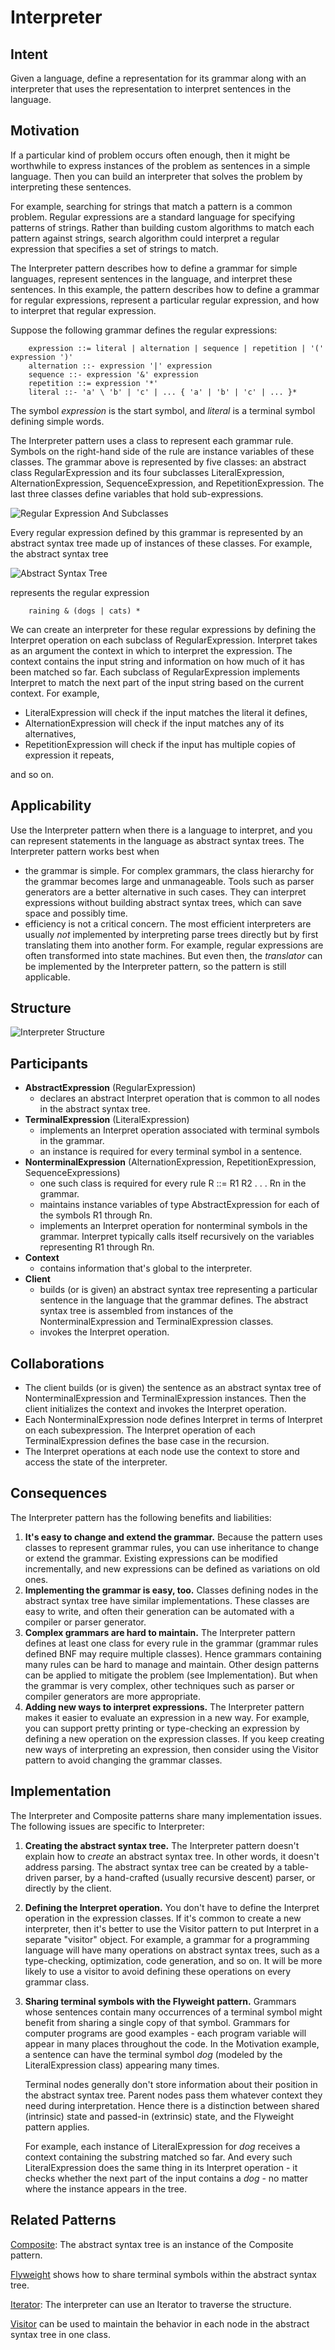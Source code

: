 # Interpreter

## Intent
Given a language, define a representation for its grammar along with an interpreter that uses the representation to interpret sentences in the language.

## Motivation
If a particular kind of problem occurs often enough, then it might be worthwhile to express instances of the problem as sentences in a simple language. Then you can build an interpreter that solves the problem by interpreting these sentences.

For example, searching for strings that match a pattern is a common problem. Regular expressions are a standard language for specifying patterns of strings. Rather than building custom algorithms to match each pattern against strings, search algorithm could interpret a regular expression that specifies a set of strings to match.

The Interpreter pattern describes how to define a grammar for simple languages, represent sentences in the language, and interpret these sentences. In this example, the pattern describes how to define a grammar for regular expressions, represent a particular regular expression, and how to interpret that regular expression.

Suppose the following grammar defines the regular expressions:

        expression ::= literal | alternation | sequence | repetition | '(' expression ')'
        alternation ::- expression '|' expression
        sequence ::- expression '&' expression
        repetition ::= expression '*'
        literal ::- 'a' \ 'b' | 'c' | ... { 'a' | 'b' | 'c' | ... }*

The symbol *expression* is the start symbol, and *literal* is a terminal symbol defining simple words.

The Interpreter pattern uses a class to represent each grammar rule. Symbols on the right-hand side of the rule are instance variables of these classes. The grammar above is represented by five classes: an abstract class RegularExpression and its four subclasses LiteralExpression, AlternationExpression, SequenceExpression, and RepetitionExpression. The last three classes define variables that hold sub-expressions.

![Regular Expression And Subclasses](RegularExpressionAndSubclasses.png "Regular Expression And Subclasses")

Every regular expression defined by this grammar is represented by an abstract syntax tree made up of instances of these classes. For example, the abstract syntax tree

![Abstract Syntax Tree](AbstractSyntaxTree.png "Abstract Syntax Tree")

represents the regular expression

        raining & (dogs | cats) *

We can  create an interpreter for these regular expressions by defining the Interpret operation on each subclass of RegularExpression. Interpret takes as an argument the context in which to interpret the expression. The context contains the input string and information on how much of it has been matched so far. Each subclass of RegularExpression implements Interpret to match the next part of the input string based on the current context. For example,

- LiteralExpression will check if the input matches the literal it defines,
- AlternationExpression will check if the input matches any of its alternatives,
- RepetitionExpression will check if the input has multiple copies of expression it repeats,

and so on.

## Applicability
Use the Interpreter pattern when there is a language to interpret, and you can represent statements in the language as abstract syntax trees. The Interpreter pattern works best when

- the grammar is simple. For complex grammars, the class hierarchy for the grammar becomes large and unmanageable. Tools such as parser generators are a better alternative in such cases. They can interpret expressions without building abstract syntax trees, which can save space and possibly time.
- efficiency is not a critical concern. The most efficient interpreters are usually *not* implemented by interpreting parse trees directly but by first translating them into another form. For example, regular expressions are often transformed into state machines. But even then, the *translator* can be implemented by the Interpreter pattern, so the pattern is still applicable.

## Structure
![Interpreter Structure](InterpreterStructure.png "Interpreter Structure")

## Participants
- **AbstractExpression** (RegularExpression)
    - declares an abstract Interpret operation that is common to all nodes in the abstract syntax tree.
- **TerminalExpression** (LiteralExpression)
    - implements an Interpret operation associated with terminal symbols in the grammar.
    - an instance is required for every terminal symbol in a sentence.
- **NonterminalExpression** (AlternationExpression, RepetitionExpression, SequenceExpressions)
    - one such class is required for every rule  R ::= R1 R2 . . . Rn in the grammar.
    - maintains instance variables of type AbstractExpression for each of the symbols R1 through Rn.
    - implements an Interpret operation for nonterminal symbols in the grammar. Interpret typically calls itself recursively on the variables representing R1 through Rn.
- **Context**
    - contains information that's global to the interpreter.
- **Client**
    - builds (or is given) an abstract syntax tree representing a particular sentence in the language that the grammar defines. The abstract syntax tree is assembled from instances of the NonterminalExpression and TerminalExpression classes.
    - invokes the Interpret operation.

## Collaborations
- The client builds (or is given) the sentence as an abstract syntax tree of NonterminalExpression and TerminalExpression instances. Then the client initializes the context and invokes the Interpret operation.
- Each NonterminalExpression node defines Interpret in terms of Interpret on each subexpression. The Interpret operation of each TerminalExpression defines the base case in the recursion.
- The Interpret operations at each node use the context to store and access the state of the interpreter.

## Consequences
The Interpreter pattern has the following benefits and liabilities:
1. **It's easy to change and extend the grammar.** Because the pattern uses classes to represent grammar rules, you can use inheritance to change or extend the grammar. Existing expressions can be modified incrementally, and new expressions can be defined as variations on old ones.
2. **Implementing the grammar is easy, too.** Classes defining nodes in the abstract syntax tree have similar implementations. These classes are easy to write, and often their generation can be automated with a compiler or parser generator.
3. **Complex grammars are hard to maintain.** The Interpreter pattern defines at least one class for every rule in the grammar (grammar rules defined BNF may require multiple classes). Hence grammars containing many rules can be hard to manage and maintain. Other design patterns can be applied to mitigate the problem (see Implementation). But when the grammar is very complex, other techniques such as parser or compiler generators are more appropriate.
4. **Adding new ways to interpret expressions.** The Interpreter pattern makes it easier to evaluate an expression in a new way. For example, you can support pretty printing or type-checking an expression by defining a new operation on the expression classes. If you keep creating new ways of interpreting an expression, then consider using the Visitor pattern to avoid changing the grammar classes.

## Implementation
The Interpreter and Composite patterns share many implementation issues. The following issues are specific to Interpreter:
1. **Creating the abstract syntax tree.** The Interpreter pattern doesn't explain how to *create* an abstract syntax tree. In other words, it doesn't address parsing. The abstract syntax tree can be created by a table-driven parser, by a hand-crafted (usually recursive descent) parser, or directly by the client.
2. **Defining the Interpret operation.** You don't have to define the Interpret operation in the expression classes. If it's common to create a new interpreter, then it's better to use the Visitor pattern to put Interpret in a separate "visitor" object. For example, a grammar for a programming language will have many operations on abstract syntax trees, such as a type-checking, optimization, code generation, and so on. It will be more likely to use a visitor to avoid defining these operations on every grammar class.
3. **Sharing terminal symbols with the Flyweight pattern.** Grammars whose sentences contain many occurrences of a terminal symbol might benefit from sharing a single copy of that symbol. Grammars for computer programs are good examples - each program variable will appear in many places throughout the code. In the Motivation example, a sentence can have the terminal symbol *dog* (modeled by the LiteralExpression class) appearing many times.

    Terminal nodes generally don't store information about their position in the abstract syntax tree. Parent nodes pass them whatever context they need during interpretation. Hence there is a distinction between shared (intrinsic) state and passed-in (extrinsic) state, and the Flyweight pattern applies.

    For example, each instance of LiteralExpression for *dog* receives a context containing the substring matched so far. And every such LiteralExpression does the same thing in its Interpret operation - it checks whether the next part of the input contains a *dog* - no matter where the instance appears in the tree.

## Related Patterns
[Composite](<../../2.2 Structural Patterns/2.2.3 Composite/Composite.md>): The abstract syntax tree is an instance of the Composite pattern.

[Flyweight](<../../2.2 Structural Patterns/2.2.6 Flyweight/Flyweight.md>) shows how to share terminal symbols within the abstract syntax tree.

[Iterator](<../2.3.4 Iterator/Iterator.md>): The interpreter can use an Iterator to traverse the structure.

[Visitor](<../2.3.11 Visitor/Visitor.md>) can be used to maintain the behavior in each node in the abstract syntax tree in one class.
